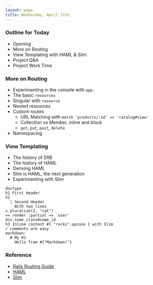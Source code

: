 ```yaml
---
layout: page
title: Wednesday, April 11th
---
```


### Outline for Today

* Opening
* More on Routing
* View Templating with HAML & Slim
* Project Q&A
* Project Work Time

### More on Routing

* Experimenting in the console with `app.`
* The basic `resources`
* Singular with `resource`
* Nested resources
* Custom routes
  * URL Matching with `match 'products/:id' => 'catalog#view'`
  * Collection vs Member, inline and block
  * `get`, `put`, `post`, `delete`
* Namespacing

### View Templating

* The history of ERB
* The history of HAML
* Deriving HAML
* Slim is HAML, the next generation
* Experimenting with Slim

```
doctype
h1 First Header
h2
  | Second Header
    With two lines
= pluralize(2, "cat")
== render :partial => 'user'
div.some_class#some_id
h3 Inline content #{ "rocks".upcase } with Slim
/ comments are easy
markdown:
  # My H1
    Hello from #{"Markdown!"}
```

### Reference

* [Rails Routing Guide](http://guides.rubyonrails.org/routing.html)
* [HAML](http://haml-lang.com/)
* [Slim](http://slim-lang.com/)